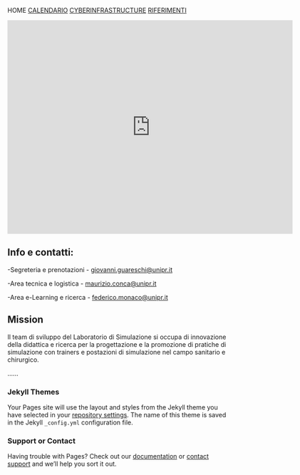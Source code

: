 HOME [CALENDARIO](https://simlabunipr.github.io/calendario.html)  [CYBERINFRASTRUCTURE](https://simlabunipr.github.io/hubzero.html) [RIFERIMENTI](https://simlabunipr.github.io/riferimenti.html)



<iframe width="640" height="480" src="https://vimeo.com/user84097964/simlab" frameborder="0"> </iframe>



## Info e contatti: 
-Segreteria e prenotazioni - [giovanni.guareschi@unipr.it](mailto:giovanni.guareschi@unipr.it)

-Area tecnica e logistica - [maurizio.conca@unipr.it](mailto:maurizio.conca@unipr.it)

-Area e-Learning e ricerca - [federico.monaco@unipr.it](mailto:federico.monaco@unipr.it)  
                         
                         
## Mission                        
Il team di sviluppo del Laboratorio di Simulazione si occupa di innovazione della didattica e ricerca per la progettazione e la promozione di pratiche di simulazione con trainers e postazioni di simulazione nel campo sanitario e chirurgico.
  





......

### Jekyll Themes

Your Pages site will use the layout and styles from the Jekyll theme you have selected in your [repository settings](https://github.com/simlabunipr/simlabunipr.github.io/settings). The name of this theme is saved in the Jekyll `_config.yml` configuration file.

### Support or Contact

Having trouble with Pages? Check out our [documentation](https://help.github.com/categories/github-pages-basics/) or [contact support](https://github.com/contact) and we’ll help you sort it out.
